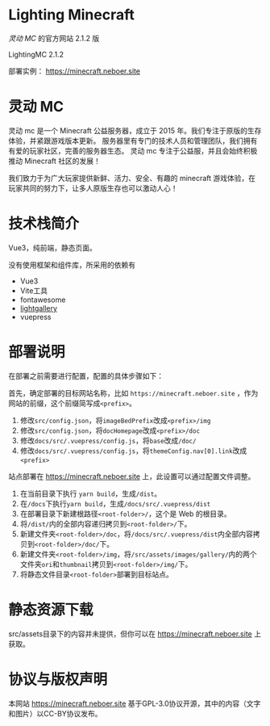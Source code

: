 # Lighting Minecraft

_灵动 MC_ 的官方网站 2.1.2 版

LightingMC 2.1.2

部署实例： https://minecraft.neboer.site

# 灵动 MC

灵动 mc 是一个 Minecraft 公益服务器，成立于 2015 年。我们专注于原版的生存体验，并紧跟游戏版本更新。
服务器里有专门的技术人员和管理团队，我们拥有有爱的玩家社区，完善的服务器生态。
灵动 mc 专注于公益服，并且会始终积极推动 Minecraft 社区的发展！

我们致力于为广大玩家提供新鲜、活力、安全、有趣的 minecraft 游戏体验，在玩家共同的努力下，让多人原版生存也可以激动人心！

# 技术栈简介

Vue3，纯前端，静态页面。

没有使用框架和组件库，所采用的依赖有
- Vue3
- Vite工具
- fontawesome
- [lightgallery](https://www.lightgalleryjs.com/)
- vuepress

# 部署说明

在部署之前需要进行配置，配置的具体步骤如下：

首先，确定部署的目标网站名称，比如 `https://minecraft.neboer.site` ，作为网站的前缀，这个前缀简写成`<prefix>`。

1. 修改`src/config.json`，将`imageBedPrefix`改成`<prefix>/img`
2. 修改`src/config.json`，将`docHomepage`改成`<prefix>/doc`
3. 修改`docs/src/.vuepress/config.js`，将`base`改成`/doc/`
4. 修改`docs/src/.vuepress/config.js`，将`themeConfig.nav[0].link`改成`<prefix>`

站点部署在 https://minecraft.neboer.site 上，此设置可以通过配置文件调整。

1. 在当前目录下执行 `yarn build`，生成`/dist`。
2. 在`/docs`下执行`yarn build`，生成`/docs/src/.vuepress/dist`
3. 在部署目录下新建根路径`<root-folder>/`，这个是 Web 的根目录。
4. 将`/dist/`内的全部内容递归拷贝到`<root-folder>/`下。
5. 新建文件夹`<root-folder>/doc`，将`/docs/src/.vuepress/dist`内全部内容拷贝到`<root-folder>/doc/`下。
6. 新建文件夹`<root-folder>/img`，将`/src/assets/images/gallery/`内的两个文件夹`ori`和`thumbnail`拷贝到`<root-folder>/img/`下。
7. 将静态文件目录`<root-folder>`部署到目标站点。

# 静态资源下载
src/assets目录下的内容并未提供，但你可以在 https://minecraft.neboer.site 上获取。

# 协议与版权声明

本网站 https://minecraft.neboer.site 基于GPL-3.0协议开源，其中的内容（文字和图片）以CC-BY协议发布。
